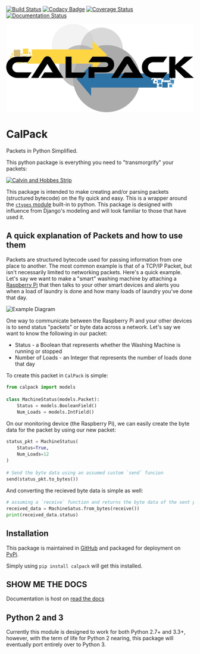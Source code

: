 [![Build Status](https://travis-ci.org/KronoSKoderS/CalPack.svg?branch=prod)](https://travis-ci.org/KronoSKoderS/CalPack)
[![Codacy Badge](https://api.codacy.com/project/badge/Grade/d9b9123821ad408aaf1bd09ba15bbe6c)](https://www.codacy.com/app/kronoskoders/CalPack?utm_source=github.com&amp;utm_medium=referral&amp;utm_content=KronoSKoderS/CalPack&amp;utm_campaign=Badge_Grade)
[![Coverage Status](https://coveralls.io/repos/github/KronoSKoderS/CalPack/badge.svg?branch=prod)](https://coveralls.io/github/KronoSKoderS/CalPack?branch=dev)
[![Documentation Status](https://readthedocs.org/projects/concorde/badge/?version=latest)](http://concorde.readthedocs.io/en/latest/?badge=latest)

![CalPack Logo](CalPack.png)

# CalPack

Packets in Python Simplified.

This python package is everything you need to "transmorgrify" your packets:

[![Calvin and Hobbes Strip](http://assets.amuniversal.com/8d40c700deba01317193005056a9545d.png)](http://www.gocomics.com/calvinandhobbes/1987/03/23)

This package is intended to make creating and/or parsing packets (structured bytecode) on the fly quick and easy.  This is a wrapper around
the [`ctypes` module](https://docs.python.org/dev/library/ctypes.html) built-in to python. This package is designed
with influence from Django's modeling and will look familiar to those that have used it.

## A quick explanation of Packets and how to use them

Packets are structured bytecode used for passing information from one place to another.  The most common example is
that of a TCP/IP Packet, but isn't necessarily limited to networking packets.  Here's a quick example.  Let's say we
want to make a "smart" washing machine by attaching a [Raspberry Pi](https://www.raspberrypi.org/) that then talks to your other smart devices and alerts
you when a load of laundry is done and how many loads of laundry you've done that day.

![Example Diagram](https://i.imgur.com/EcRl4HP.png)

One way to communicate between the Raspberry Pi and your other devices is to send status "packets" or byte data
across a network.  Let's say we want to know the following in our packet:

* Status - a Boolean that represents whether the Washing Machine is running or stopped
* Number of Loads - an Integer that represents the number of loads done that day

To create this packet in `CalPack` is simple:

```python
from calpack import models

class MachineStatus(models.Packet):
    Status = models.BooleanField()
    Num_Loads = models.IntField()
```

On our monitoring device (the Raspberry Pi), we can easily create the byte data for the packet by using our new packet:

```python
status_pkt = MachineStatus(
    Status=True,
    Num_Loads=12
)

# Send the byte data using an assumed custom `send` funcion
send(status_pkt.to_bytes())
```

And converting the recieved byte data is simple as well:

```python
# assuming a `receive` function and returns the byte data of the sent packet
received_data = MachineSatus.from_bytes(receive())
print(received_data.status)
```

## Installation

This package is maintained in [GitHub](https://github.com/KronoSKoderS/CalPack) and packaged for deployment on [PyPi](https://pypi.python.org/pypi/calpack).

Simply using `pip install calpack` will get this installed.

## SHOW ME THE DOCS

Documentation is host on [read the docs](https://readthedocs.org/projects/concorde/)

## Python 2 and 3

Currently this module is designed to work for both Python 2.7+ and 3.3+, however, with the term of life for Python 2 nearing,
this package will eventually port entirely over to Python 3.
